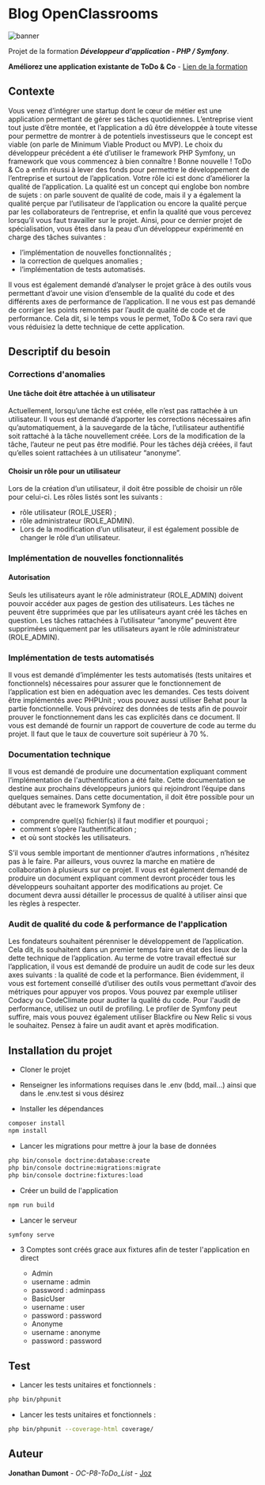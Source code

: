 # Blog OpenClassrooms

![banner](https://github.com/user-attachments/assets/000bdfe6-a392-4a96-8ea5-7395207a34c7)

Projet de la formation ***Développeur d'application - PHP / Symfony***.

**Améliorez une application existante de ToDo & Co** - [Lien de la formation](https://openclassrooms.com/fr/paths/876-developpeur-dapplication-php-symfony)

## Contexte

Vous venez d’intégrer une startup dont le cœur de métier est une application permettant de gérer ses tâches quotidiennes. L’entreprise vient tout juste d’être montée, et l’application a dû être développée à toute vitesse pour permettre de montrer à de potentiels investisseurs que le concept est viable (on parle de Minimum Viable Product ou MVP).
Le choix du développeur précédent a été d’utiliser le framework PHP Symfony, un framework que vous commencez à bien connaître ! 
Bonne nouvelle ! ToDo & Co a enfin réussi à lever des fonds pour permettre le développement de l’entreprise et surtout de l’application.
Votre rôle ici est donc d’améliorer la qualité de l’application. La qualité est un concept qui englobe bon nombre de sujets : on parle souvent de qualité de code, mais il y a également la qualité perçue par l’utilisateur de l’application ou encore la qualité perçue par les collaborateurs de l’entreprise, et enfin la qualité que vous percevez lorsqu’il vous faut travailler sur le projet.
Ainsi, pour ce dernier projet de spécialisation, vous êtes dans la peau d’un développeur expérimenté en charge des tâches suivantes :

*   l’implémentation de nouvelles fonctionnalités ;
*   la correction de quelques anomalies ;
*   l’implémentation de tests automatisés.

Il vous est également demandé d’analyser le projet grâce à des outils vous permettant d’avoir une vision d’ensemble de la qualité du code et des différents axes de performance de l’application.
Il ne vous est pas demandé de corriger les points remontés par l’audit de qualité de code et de performance. Cela dit, si le temps vous le permet, ToDo & Co sera ravi que vous réduisiez la dette technique de cette application.

## Descriptif du besoin 

### Corrections d'anomalies

#### Une tâche doit être attachée à un utilisateur
Actuellement, lorsqu’une tâche est créée, elle n’est pas rattachée à un utilisateur. Il vous est demandé d’apporter les corrections nécessaires afin qu’automatiquement, à la sauvegarde de la tâche, l’utilisateur authentifié soit rattaché à la tâche nouvellement créée.
Lors de la modification de la tâche, l’auteur ne peut pas être modifié.
Pour les tâches déjà créées, il faut qu’elles soient rattachées à un utilisateur “anonyme”.

#### Choisir un rôle pour un utilisateur
Lors de la création d’un utilisateur, il doit être possible de choisir un rôle pour celui-ci. Les rôles listés sont les suivants :

*   rôle utilisateur (ROLE_USER) ;
*   rôle administrateur (ROLE_ADMIN).
*   Lors de la modification d’un utilisateur, il est également possible de changer le rôle d’un utilisateur.

### Implémentation de nouvelles fonctionnalités

#### Autorisation
Seuls les utilisateurs ayant le rôle administrateur (ROLE_ADMIN) doivent pouvoir accéder aux pages de gestion des utilisateurs.
Les tâches ne peuvent être supprimées que par les utilisateurs ayant créé les tâches en question.
Les tâches rattachées à l’utilisateur “anonyme” peuvent être supprimées uniquement par les utilisateurs ayant le rôle administrateur (ROLE_ADMIN).

### Implémentation de tests automatisés
Il vous est demandé d’implémenter les tests automatisés (tests unitaires et fonctionnels) nécessaires pour assurer que le fonctionnement de l’application est bien en adéquation avec les demandes.
Ces tests doivent être implémentés avec PHPUnit ; vous pouvez aussi utiliser Behat pour la partie fonctionnelle.
Vous prévoirez des données de tests afin de pouvoir prouver le fonctionnement dans les cas explicités dans ce document.
Il vous est demandé de fournir un rapport de couverture de code au terme du projet. Il faut que le taux de couverture soit supérieur à 70 %.

### Documentation technique
Il vous est demandé de produire une documentation expliquant comment l’implémentation de l'authentification a été faite. Cette documentation se destine aux prochains développeurs juniors qui rejoindront l’équipe dans quelques semaines. Dans cette documentation, il doit être possible pour un débutant avec le framework Symfony de :

*   comprendre quel(s) fichier(s) il faut modifier et pourquoi ;
*   comment s’opère l’authentification ;
*   et où sont stockés les utilisateurs.

S’il vous semble important de mentionner d’autres informations , n’hésitez pas à le faire.
Par ailleurs, vous ouvrez la marche en matière de collaboration à plusieurs sur ce projet. Il vous est également demandé de produire un document expliquant comment devront procéder tous les développeurs souhaitant apporter des modifications au projet.
Ce document devra aussi détailler le processus de qualité à utiliser ainsi que les règles à respecter.

### Audit de qualité du code & performance de l'application
Les fondateurs souhaitent pérenniser le développement de l’application. Cela dit, ils souhaitent dans un premier temps faire un état des lieux de la dette technique de l’application.
Au terme de votre travail effectué sur l’application, il vous est demandé de produire un audit de code sur les deux axes suivants : la qualité de code et la performance.
Bien évidemment, il vous est fortement conseillé d’utiliser des outils vous permettant d’avoir des métriques pour appuyer vos propos.
Vous pouvez par exemple utiliser Codacy ou CodeClimate pour auditer la qualité du code. Pour l'audit de performance, utilisez un outil de profiling. Le profiler de Symfony peut suffire, mais vous pouvez également utiliser Blackfire ou New Relic si vous le souhaitez. Pensez à faire un audit avant et après modification.


## Installation du projet 

*   Cloner le projet

*   Renseigner les informations requises dans le .env (bdd, mail...) ainsi que dans le .env.test si vous désirez 

*   Installer les dépendances

```bash
composer install
npm install
```

*   Lancer les migrations pour mettre à jour la base de données

```bash
php bin/console doctrine:database:create
php bin/console doctrine:migrations:migrate
php bin/console doctrine:fixtures:load
```

*   Créer un build de l'application

```bash
npm run build
```

*   Lancer le serveur

```bash
symfony serve
```

*   3 Comptes sont créés grace aux fixtures afin de tester l'application en direct

    *   Admin
    - username : admin
    - password : adminpass
    *   BasicUser
    - username : user
    - password : password
    *   Anonyme
    - username : anonyme
    - password : password
    
## Test

*   Lancer les tests unitaires et fonctionnels :

```bash
php bin/phpunit
```

*   Lancer les tests unitaires et fonctionnels :

```bash
php bin/phpunit --coverage-html coverage/
```



## Auteur

**Jonathan Dumont** - *OC-P8-ToDo_List* - [Joz](https://github.com/JozBLT)
